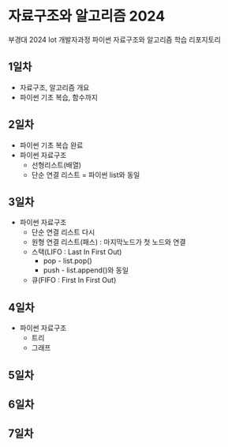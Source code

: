 # 자료구조와 알고리즘 2024
부경대 2024 Iot 개발자과정 파이썬 자료구조와 알고리즘 학습 리포지토리

## 1일차
- 자료구조, 알고리즘 개요
- 파이썬 기초 복습, 함수까지

## 2일차
- 파이썬 기초 복습 완료
- 파이썬 자료구조
    - 선형리스트(배열)
    - 단순 연결 리스트 = 파이썬 list와 동일

## 3일차
- 파이썬 자료구조
    - 단순 연결 리스트 다시
    - 원형 연결 리스트(패스) : 마지막노드가 첫 노드와 연결
    - 스택(LIFO : Last In First Out)
        - pop - list.pop()
        - push - list.append()와 동일
    - 큐(FIFO : First In First Out)

## 4일차
- 파이썬 자료구조
    - 트리
    - 그래프
    
## 5일차


## 6일차

## 7일차